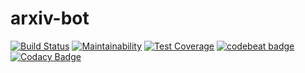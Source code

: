 # arxiv-bot
[![Build Status](https://travis-ci.org/Swall0w/arxiv-bot.svg?branch=master)](https://travis-ci.org/Swall0w/arxiv-bot)
[![Maintainability](https://api.codeclimate.com/v1/badges/e0c7cedc44f1053568b2/maintainability)](https://codeclimate.com/github/Swall0w/arxiv-bot/maintainability)
[![Test Coverage](https://api.codeclimate.com/v1/badges/e0c7cedc44f1053568b2/test_coverage)](https://codeclimate.com/github/Swall0w/arxiv-bot/test_coverage)
[![codebeat badge](https://codebeat.co/badges/94385701-f326-4a65-9a50-c93233d2a5e2)](https://codebeat.co/projects/github-com-swall0w-arxiv-bot-master)
[![Codacy Badge](https://api.codacy.com/project/badge/Grade/1104e0c8081f44d4b281d7928f4e6e24)](https://www.codacy.com/app/technext.jpn/arxiv-bot?utm_source=github.com&amp;utm_medium=referral&amp;utm_content=Swall0w/arxiv-bot&amp;utm_campaign=Badge_Grade)
